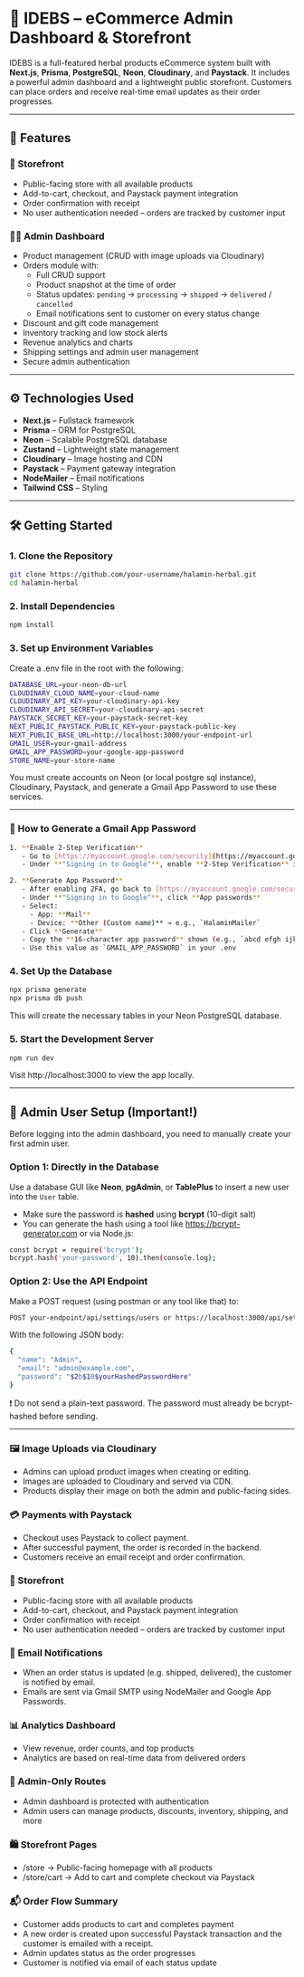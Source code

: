 # 🌿 IDEBS – eCommerce Admin Dashboard & Storefront

IDEBS is a full-featured herbal products eCommerce system built with **Next.js**, **Prisma**, **PostgreSQL**, **Neon**, **Cloudinary**, and **Paystack**. It includes a powerful admin dashboard and a lightweight public storefront. Customers can place orders and receive real-time email updates as their order progresses.

---

## 🚀 Features

### 🛒 Storefront
- Public-facing store with all available products
- Add-to-cart, checkout, and Paystack payment integration
- Order confirmation with receipt
- No user authentication needed – orders are tracked by customer input

### 🧑‍💼 Admin Dashboard
- Product management (CRUD with image uploads via Cloudinary)
- Orders module with:
  - Full CRUD support
  - Product snapshot at the time of order
  - Status updates: `pending` → `processing` → `shipped` → `delivered` / `cancelled`
  - Email notifications sent to customer on every status change
- Discount and gift code management
- Inventory tracking and low stock alerts
- Revenue analytics and charts
- Shipping settings and admin user management
- Secure admin authentication

---

## ⚙️ Technologies Used

- **Next.js** – Fullstack framework
- **Prisma** – ORM for PostgreSQL
- **Neon** – Scalable PostgreSQL database
- **Zustand** – Lightweight state management
- **Cloudinary** – Image hosting and CDN
- **Paystack** – Payment gateway integration
- **NodeMailer** – Email notifications
- **Tailwind CSS** – Styling

---

## 🛠️ Getting Started

### 1. Clone the Repository

```bash
git clone https://github.com/your-username/halamin-herbal.git
cd halamin-herbal
```

### 2. Install Dependencies

```bash
npm install
```

### 3. Set up Environment Variables
Create a .env file in the root with the following:
```bash
DATABASE_URL=your-neon-db-url
CLOUDINARY_CLOUD_NAME=your-cloud-name
CLOUDINARY_API_KEY=your-cloudinary-api-key
CLOUDINARY_API_SECRET=your-cloudinary-api-secret
PAYSTACK_SECRET_KEY=your-paystack-secret-key
NEXT_PUBLIC_PAYSTACK_PUBLIC_KEY=your-paystack-public-key
NEXT_PUBLIC_BASE_URL=http://localhost:3000/your-endpoint-url
GMAIL_USER=your-gmail-address
GMAIL_APP_PASSWORD=your-google-app-password
STORE_NAME=your-store-name
```
You must create accounts on Neon (or local postgre sql instance), Cloudinary, Paystack, and generate a Gmail App Password to use these services.

---

### 🔐 How to Generate a Gmail App Password
```bash
1. **Enable 2-Step Verification**
   - Go to [https://myaccount.google.com/security](https://myaccount.google.com/security)
   - Under **"Signing in to Google"**, enable **2-Step Verification** if not already enabled.

2. **Generate App Password**
   - After enabling 2FA, go back to [https://myaccount.google.com/security](https://myaccount.google.com/security)
   - Under **"Signing in to Google"**, click **App passwords**
   - Select:
     - App: **Mail**
     - Device: **Other (Custom name)** → e.g., `HalaminMailer`
   - Click **Generate**
   - Copy the **16-character app password** shown (e.g., `abcd efgh ijkl mnop`)
   - Use this value as `GMAIL_APP_PASSWORD` in your .env
```

### 4. Set Up the Database

```bash
npx prisma generate
npx prisma db push
```
This will create the necessary tables in your Neon PostgreSQL database.

### 5. Start the Development Server

```bash
npm run dev
```
Visit http://localhost:3000 to view the app locally.

---

## 👤 Admin User Setup (Important!)

Before logging into the admin dashboard, you need to manually create your first admin user.

### Option 1: Directly in the Database
Use a database GUI like **Neon**, **pgAdmin**, or **TablePlus** to insert a new user into the `User` table.

- Make sure the password is **hashed** using **bcrypt** (10-digit salt)
- You can generate the hash using a tool like https://bcrypt-generator.com or via Node.js:

```bash
const bcrypt = require('bcrypt');
bcrypt.hash('your-password', 10).then(console.log);
```
### Option 2: Use the API Endpoint
Make a POST request (using postman or any tool like that) to:
```bash
POST your-endpoint/api/settings/users or https://localhost:3000/api/settings/users
```
With the following JSON body:
```bash
{
  "name": "Admin",
  "email": "admin@example.com",
  "password": "$2b$10$yourHashedPasswordHere"
}
```
❗ Do not send a plain-text password. The password must already be bcrypt-hashed before sending.

---

### 🖼 Image Uploads via Cloudinary
- Admins can upload product images when creating or editing.
- Images are uploaded to Cloudinary and served via CDN.
- Products display their image on both the admin and public-facing sides.

### 💳 Payments with Paystack
- Checkout uses Paystack to collect payment.
- After successful payment, the order is recorded in the backend.
- Customers receive an email receipt and order confirmation.

### 🛒 Storefront
- Public-facing store with all available products
- Add-to-cart, checkout, and Paystack payment integration
- Order confirmation with receipt
- No user authentication needed – orders are tracked by customer input

### 📧 Email Notifications
- When an order status is updated (e.g. shipped, delivered), the customer is notified by email.
- Emails are sent via Gmail SMTP using NodeMailer and Google App Passwords.

### 📊 Analytics Dashboard
- View revenue, order counts, and top products
- Analytics are based on real-time data from delivered orders

### 🔐 Admin-Only Routes
- Admin dashboard is protected with authentication
- Admin users can manage products, discounts, inventory, shipping, and more

### 🛍️ Storefront Pages
- /store → Public-facing homepage with all products
- /store/cart → Add to cart and complete checkout via Paystack

### 📬 Order Flow Summary
- Customer adds products to cart and completes payment
- A new order is created upon successful Paystack transaction and the customer is emailed with a receipt.
- Admin updates status as the order progresses
- Customer is notified via email of each status update

